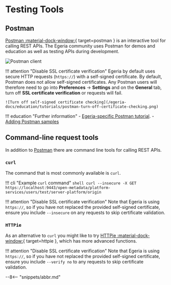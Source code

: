 <!-- SPDX-License-Identifier: CC-BY-4.0 -->
<!-- Copyright Contributors to the Egeria project 2020. -->

# Testing Tools

## Postman

[Postman :material-dock-window:](https://www.postman.com/){ target=postman } is an interactive tool for calling REST APIs. The Egeria community uses Postman for demos and education as well as testing APIs during development.

![Postman client](/egeria-docs/education/tutorials/postman-tutorial/postman-client.png)

!!! attention "Disable SSL certificate verification"
    Egeria by default uses secure HTTP requests (`https://`) with a self-signed certificate. By default, Postman does not allow self-signed certificates. Any Postman users will therefore need to go into **Preferences** -> **Settings** and on the **General** tab, turn off **SSL certificate verification** or requests will fail.

    ![Turn off self-signed certificate checking](/egeria-docs/education/tutorials/postman-turn-off-certificate-checking.png)

!!! education "Further information"
    - [Egeria-specific Postman tutorial](/egeria-docs/education/tutorials/postman-tutorial/overview).
    - [Adding Postman samples](/egeria-docs/guides/contributor/guidelines/#postman-artifacts-for-apis)

## Command-line request tools

In addition to [Postman](#postman) there are command line tools for calling REST APIs.

### `curl`

The command that is most commonly available is `curl`.

!!! cli "Example `curl` command"
    ```shell
    curl --insecure -X GET https://localhost:9443/open-metadata/platform-services/users/test/server-platform/origin
    ```

!!! attention "Disable SSL certificate verification"
    Note that Egeria is using `https://`, so if you have not replaced the provided self-signed certificate, ensure you include `--insecure` on any requests to skip certificate validation.

### `HTTPie`

As an alternative to `curl` you might like to try [HTTPie :material-dock-window:](https://httpie.org/){ target=httpie }, which has more advanced functions.

!!! attention "Disable SSL certificate verification"
    Note that Egeria is using `https://`, so if you have not replaced the provided self-signed certificate, ensure you include `--verify no` to any requests to skip certificate validation.

--8<-- "snippets/abbr.md"
